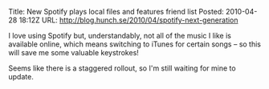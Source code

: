 Title:  New Spotify plays local files and features friend listPosted: 2010-04-28 18:12ZURL:    http://blog.hunch.se/2010/04/spotify-next-generationI love using Spotify but, understandably, not all of the music I like is available online, which means switching to iTunes for certain songs – so this will save me some valuable keystrokes!Seems like there is a staggered rollout, so I'm still waiting for mine to update.